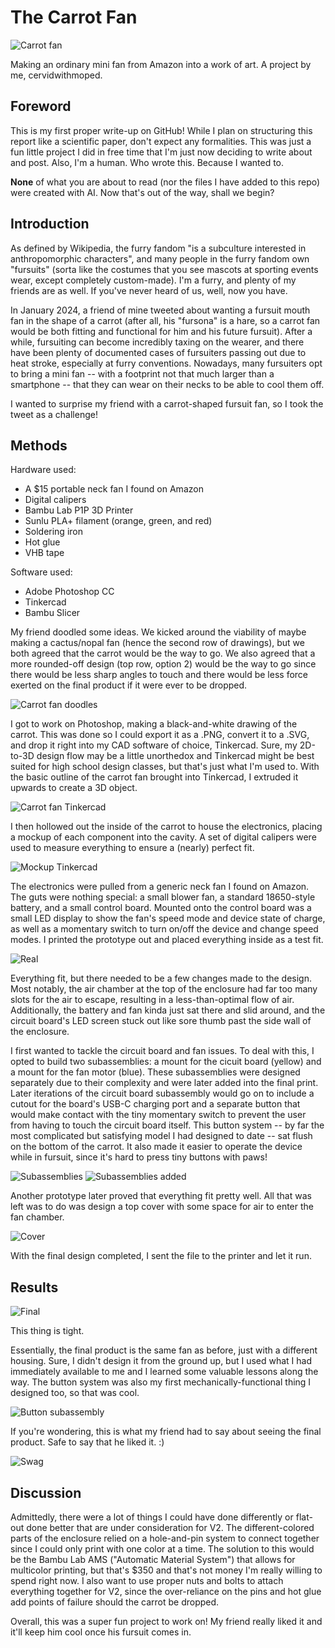# The Carrot Fan
![Carrot fan](https://i.imgur.com/ggtUthN.jpeg)

Making an ordinary mini fan from Amazon into a work of art.
A project by me, cervidwithmoped.

## Foreword
This is my first proper write-up on GitHub! While I plan on structuring this report like a scientific paper, don't expect any formalities. This was just a fun little project I did in free time that I'm just now deciding to write about and post. Also, I'm a human. Who wrote this. Because I wanted to. 

__None__ of what you are about to read (nor the files I have added to this repo) were created with AI. Now that's out of the way, shall we begin?

## Introduction
As defined by Wikipedia, the furry fandom "is a subculture interested in anthropomorphic characters", and many people in the furry fandom own "fursuits" (sorta like the costumes that you see mascots at sporting events wear, except completely custom-made). I'm a furry, and plenty of my friends are as well. If you've never heard of us, well, now you have.

In January 2024, a friend of mine tweeted about wanting a fursuit mouth fan in the shape of a carrot (after all, his "fursona" is a hare, so a carrot fan would be both fitting and functional for him and his future fursuit). After a while, fursuiting can become incredibly taxing on the wearer, and there have been plenty of documented cases of fursuiters passing out due to heat stroke, especially at furry conventions. Nowadays, many fursuiters opt to bring a mini fan -- with a footprint not that much larger than a smartphone -- that they can wear on their necks to be able to cool them off.

I wanted to surprise my friend with a carrot-shaped fursuit fan, so I took the tweet as a challenge!

## Methods
Hardware used: 
- A $15 portable neck fan I found on Amazon
- Digital calipers
- Bambu Lab P1P 3D Printer
- Sunlu PLA+ filament (orange, green, and red)
- Soldering iron
- Hot glue
- VHB tape

Software used:
- Adobe Photoshop CC
- Tinkercad
- Bambu Slicer

My friend doodled some ideas. We kicked around the viability of maybe making a cactus/nopal fan (hence the second row of drawings), but we both agreed that the carrot would be the way to go. We also agreed that a more rounded-off design (top row, option 2) would be the way to go since there would be less sharp angles to touch and there would be less force exerted on the final product if it were ever to be dropped.

![Carrot fan doodles](https://i.imgur.com/SyCwyyO.jpg)

I got to work on Photoshop, making a black-and-white drawing of the carrot. This was done so I could export it as a .PNG, convert it to a .SVG, and drop it right into my CAD software of choice, Tinkercad. Sure, my 2D-to-3D design flow may be a little unorthedox and Tinkercad might be best suited for high school design classes, but that's just what I'm used to. With the basic outline of the carrot fan brought into Tinkercad, I extruded it upwards to create a 3D object.

![Carrot fan Tinkercad](https://i.imgur.com/p5BmNJJ.jpg)

I then hollowed out the inside of the carrot to house the electronics, placing a mockup of each component into the cavity. A set of digital calipers were used to measure everything to ensure a (nearly) perfect fit.

![Mockup Tinkercad](https://i.imgur.com/hwUKucQ.jpg)

The electronics were pulled from a generic neck fan I found on Amazon. The guts were nothing special: a small blower fan, a standard 18650-style battery, and a small control board. Mounted onto the control board was a small LED display to show the fan's speed mode and device state of charge, as well as a momentary switch to turn on/off the device and change speed modes. I printed the prototype out and placed everything inside as a test fit.

![Real](https://i.imgur.com/HHGIpUT.jpg)

Everything fit, but there needed to be a few changes made to the design. Most notably, the air chamber at the top of the enclosure had far too many slots for the air to escape, resulting in a less-than-optimal flow of air. Additionally, the battery and fan kinda just sat there and slid around, and the circuit board's LED screen stuck out like sore thumb past the side wall of the enclosure.

I first wanted to tackle the circuit board and fan issues. To deal with this, I opted to build two subassemblies: a mount for the cicuit board (yellow) and a mount for the fan motor (blue). These subassemblies were designed separately due to their complexity and were later added into the final print. Later iterations of the circuit board subassembly would go on to include a cutout for the board's USB-C charging port and a separate button that would make contact with the tiny momentary switch to prevent the user from having to touch the circuit board itself. This button system -- by far the most complicated but satisfying model I had designed to date -- sat flush on the bottom of the carrot. It also made it easier to operate the device while in fursuit, since it's hard to press tiny buttons with paws!

![Subassemblies](https://i.imgur.com/eE7Eqlu.jpg)
![Subassemblies added](https://i.imgur.com/KfDJ25V.jpg)

Another prototype later proved that everything fit pretty well. All that was left was to do was design a top cover with some space for air to enter the fan chamber. 

![Cover](https://i.imgur.com/NLkkZo1.jpg)

With the final design completed, I sent the file to the printer and let it run.

## Results
![Final](https://i.imgur.com/SMZHbRr.jpeg)

This thing is tight.

Essentially, the final product is the same fan as before, just with a different housing. Sure, I didn't design it from the ground up, but I used what I had immediately available to me and I learned some valuable lessons along the way. The button system was also my first mechanically-functional thing I designed too, so that was cool.

![Button subassembly](https://i.imgur.com/3G54uoj.png)

If you're wondering, this is what my friend had to say about seeing the final product. Safe to say that he liked it. :)

![Swag](https://i.imgur.com/TOgUH0V.png)

## Discussion
Admittedly, there were a lot of things I could have done differently or flat-out done better that are under consideration for V2. The different-colored parts of the enclosure relied on a hole-and-pin system to connect together since I could only print with one color at a time. The solution to this would be the Bambu Lab AMS ("Automatic Material System") that allows for multicolor printing, but that's $350 and that's not money I'm really willing to spend right now. I also want to use proper nuts and bolts to attach everything together for V2, since the over-reliance on the pins and hot glue add points of failure should the carrot be dropped.

Overall, this was a super fun project to work on! My friend really liked it and it'll keep him cool once his fursuit comes in. 

